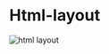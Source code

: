 # Html-layout
![html layout](https://github.com/user-attachments/assets/0b42d450-28b2-43bf-a312-2ec538bb6edb)
